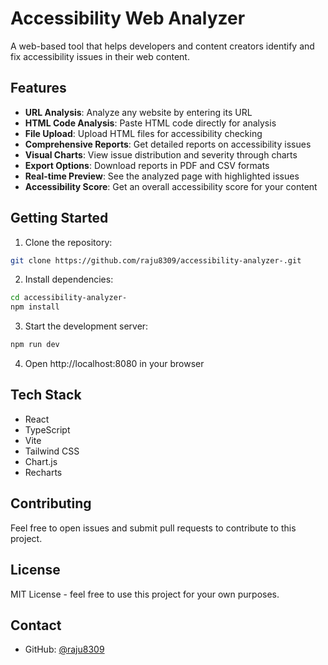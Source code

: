 # Accessibility Web Analyzer

A web-based tool that helps developers and content creators identify and fix accessibility issues in their web content.

## Features

- **URL Analysis**: Analyze any website by entering its URL
- **HTML Code Analysis**: Paste HTML code directly for analysis
- **File Upload**: Upload HTML files for accessibility checking
- **Comprehensive Reports**: Get detailed reports on accessibility issues
- **Visual Charts**: View issue distribution and severity through charts
- **Export Options**: Download reports in PDF and CSV formats
- **Real-time Preview**: See the analyzed page with highlighted issues
- **Accessibility Score**: Get an overall accessibility score for your content

## Getting Started

1. Clone the repository:
```bash
git clone https://github.com/raju8309/accessibility-analyzer-.git
```

2. Install dependencies:
```bash
cd accessibility-analyzer-
npm install
```

3. Start the development server:
```bash
npm run dev
```

4. Open http://localhost:8080 in your browser

## Tech Stack

- React
- TypeScript
- Vite
- Tailwind CSS
- Chart.js
- Recharts

## Contributing

Feel free to open issues and submit pull requests to contribute to this project.

## License

MIT License - feel free to use this project for your own purposes.

## Contact

- GitHub: [@raju8309](https://github.com/raju8309)
